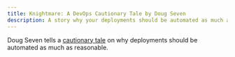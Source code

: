```yaml
---
title: Knightmare: A DevOps Cautionary Tale by Doug Seven
description: A story why your deployments should be automated as much as reasonable.
---
```


Doug Seven tells a [cautionary tale](https://dougseven.com/2014/04/17/knightmare-a-devops-cautionary-tale/) on why deployments should be automated as much as reasonable.
